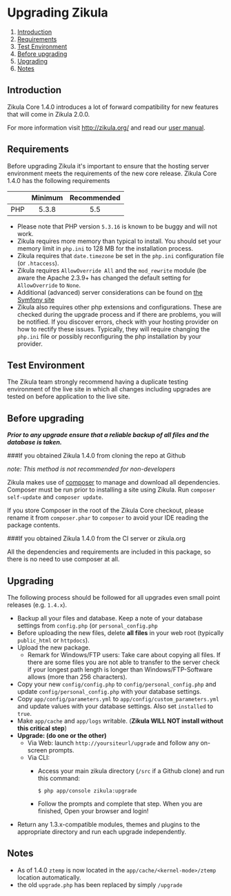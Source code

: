 Upgrading Zikula
================

  1. [Introduction](#introduction)
  2. [Requirements](#requirements)
  3. [Test Environment](#testenv)
  4. [Before upgrading](#beforeupgrading)
  5. [Upgrading](#upgrading)
  6. [Notes](#notes)


<a name="introduction"></a>
Introduction
------------

Zikula Core 1.4.0 introduces a lot of forward compatibility for new features that will come in Zikula 2.0.0.

For more information visit http://zikula.org/ and read our
[user manual](https://github.com/zikula/zikula-docs/tree/master/Users%20Manual).


<a name="requirements"></a>
Requirements
------------

Before upgrading Zikula it's important to ensure that the hosting server environment meets the requirements
of the new core release. Zikula Core 1.4.0 has the following requirements

|               | Minimum       | Recommended  |
| ------------- |:-------------:| :-----------:|
| PHP           | 5.3.8         | 5.5          |

 - Please note that PHP version `5.3.16` is known to be buggy and will not work.
 - Zikula requires more memory than typical to install. You should set your memory limit in `php.ini`
   to 128 MB for the installation process.
 - Zikula requires that `date.timezone` be set in the `php.ini` configuration file (or `.htaccess`).
 - Zikula requires `AllowOverride All` and the `mod_rewrite` module (be aware the Apache 2.3.9+ has changed
   the default setting for `AllowOverride` to `None`.
 - Additional (advanced) server considerations can be found on
   [the Symfony site](http://symfony.com/doc/current/cookbook/configuration/web_server_configuration.html)
 - Zikula also requires other php extensions and configurations. These are checked during the upgrade
   process and if there are problems, you will be notified. If you discover errors, check with your hosting
   provider on how to rectify these issues. Typically, they will require changing the `php.ini` file or
   possibly reconfiguring the php installation by your provider.


<a name="testenv"></a>
Test Environment
----------------

The Zikula team strongly recommend having a duplicate testing environment of the live site in which all
changes including upgrades are tested on before application to the live site.


<a name="beforeupgrading"></a>
Before upgrading
----------------

***Prior to any upgrade ensure that a reliable backup of all files and the database is taken.***

###If you obtained Zikula 1.4.0 from cloning the repo at Github

*note: This method is not recommended for non-developers*

Zikula makes use of [composer](http://getcomposer.org/) to manage and download all dependencies.
Composer must be run prior to installing a site using Zikula. Run `composer self-update` and `composer update`.

If you store Composer in the root of the Zikula Core checkout, please rename it from `composer.phar` to
`composer` to avoid your IDE reading the package contents.

###If you obtained Zikula 1.4.0 from the CI server or zikula.org

All the dependencies and requirements are included in this package, so there is no need to use composer at all.


<a name="upgrading"></a>
Upgrading
---------

The following process should be followed for all upgrades even small point releases (e.g. `1.4.x`).

  - Backup all your files and database. Keep a note of your database settings from `config.php` (or
    `personal_config.php`
  - Before uploading the new files, delete **all files** in your web root (typically `public_html` or `httpdocs`).
  - Upload the new package.
    - Remark for Windows/FTP users: Take care about copying all files. If there are some files you are not able to transfer 
to the server check if your longest path length is longer than Windows/FTP-Software allows (more than 256 characters).
  - Copy your new `config/config.php` to `config/personal_config.php` and update
    `config/personal_config.php` with your database settings.
  - Copy `app/config/parameters.yml` to `app/config/custom_parameters.yml` and update
    values with your database settings. Also set `installed` to `true`.
  - Make `app/cache` and `app/logs` writable. (**Zikula WILL NOT install without this critical step**)
  - **Upgrade: (do one or the other)**
    - Via Web: launch `http://yoursiteurl/upgrade` and follow any on-screen prompts.
    - Via CLI:
      - Access your main zikula directory (`/src` if a Github clone) and run this command:

         ```Shell
         $ php app/console zikula:upgrade
         ```

      - Follow the prompts and complete that step. When you are finished, Open your browser and login!
  - Return any 1.3.x-compatible modules, themes and plugins to the appropriate directory and run each
    upgrade independently.


<a name="notes"></a>
Notes
-----

  - As of 1.4.0 `ztemp` is now located in the `app/cache/<kernel-mode>/ztemp` location automatically.
  - the old `upgrade.php` has been replaced by simply `/upgrade`
